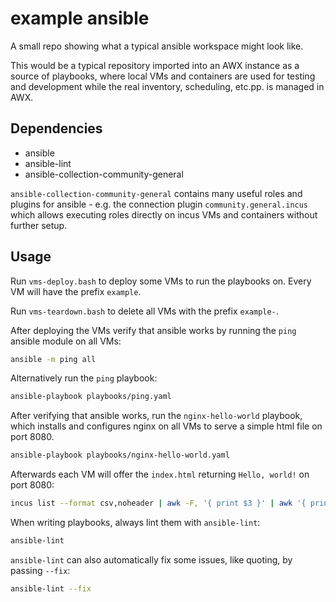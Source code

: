 # example ansible

A small repo showing what a typical ansible workspace might look like.

This would be a typical repository imported into an AWX instance as
a source of playbooks, where local VMs and containers are used for
testing and development while the real inventory, scheduling, etc.pp. is
managed in AWX.

## Dependencies

- ansible
- ansible-lint
- ansible-collection-community-general

`ansible-collection-community-general` contains many useful roles and
plugins for ansible - e.g. the connection plugin
`community.general.incus` which allows executing roles directly on incus
VMs and containers without further setup.

## Usage

Run `vms-deploy.bash` to deploy some VMs to run the playbooks on. Every
VM will have the prefix `example`.

Run `vms-teardown.bash` to delete all VMs with the prefix `example-`.

After deploying the VMs verify that ansible works by running the `ping`
ansible module on all VMs:

```bash
ansible -m ping all
```

Alternatively run the `ping` playbook:

```bash
ansible-playbook playbooks/ping.yaml
```

After verifying that ansible works, run the `nginx-hello-world`
playbook, which installs and configures nginx on all VMs to serve
a simple html file on port 8080.

```bash
ansible-playbook playbooks/nginx-hello-world.yaml
```

Afterwards each VM will offer the `index.html` returning `Hello, world!` on port 8080:

```bash
incus list --format csv,noheader | awk -F, '{ print $3 }' | awk '{ print $1 }' | xargs -I {} curl http://{}:8080
```

When writing playbooks, always lint them with `ansible-lint`:

```bash
ansible-lint
```

`ansible-lint` can also automatically fix some issues, like quoting, by
passing `--fix`:

```bash
ansible-lint --fix
```
